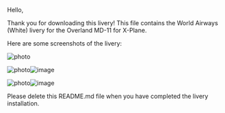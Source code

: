 Hello,

Thank you for downloading this livery! This file contains the World Airways (White) livery for the Overland MD-11 for X-Plane. 


Here are some screenshots of the livery: 


<img src="https://captmd-11.github.io/blog/assets/images/wamd11groundtop.png" alt="photo"/>

<img src="https://captmd-11.github.io/blog/assets/images/wamd11groundside.png" alt="photo"/>![image](https://user-images.githubusercontent.com/86084719/134234294-290469c9-e476-4139-a62c-0c9bc9da17e7.png)

<img src="https://captmd-11.github.io/blog/assets/images/wamd11tail.png" alt="photo"/>![image](https://user-images.githubusercontent.com/86084719/134234362-1316415d-8cc4-4967-a7f6-31e3244205bd.png)



Please delete this README.md file when you have completed the livery installation. 
